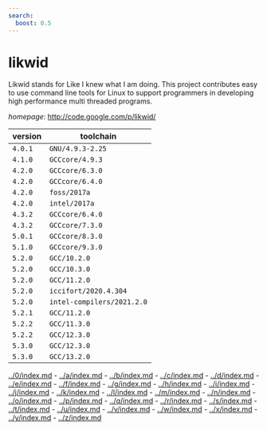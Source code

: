 ```yaml
---
search:
  boost: 0.5
---
```

# likwid

Likwid stands for Like I knew what I am doing. This project contributes easy to use  command line tools for Linux to support programmers in developing high performance multi threaded programs.

*homepage*: <http://code.google.com/p/likwid/>

version | toolchain
--------|----------
``4.0.1`` | ``GNU/4.9.3-2.25``
``4.1.0`` | ``GCCcore/4.9.3``
``4.2.0`` | ``GCCcore/6.3.0``
``4.2.0`` | ``GCCcore/6.4.0``
``4.2.0`` | ``foss/2017a``
``4.2.0`` | ``intel/2017a``
``4.3.2`` | ``GCCcore/6.4.0``
``4.3.2`` | ``GCCcore/7.3.0``
``5.0.1`` | ``GCCcore/8.3.0``
``5.1.0`` | ``GCCcore/9.3.0``
``5.2.0`` | ``GCC/10.2.0``
``5.2.0`` | ``GCC/10.3.0``
``5.2.0`` | ``GCC/11.2.0``
``5.2.0`` | ``iccifort/2020.4.304``
``5.2.0`` | ``intel-compilers/2021.2.0``
``5.2.1`` | ``GCC/11.2.0``
``5.2.2`` | ``GCC/11.3.0``
``5.2.2`` | ``GCC/12.3.0``
``5.3.0`` | ``GCC/12.3.0``
``5.3.0`` | ``GCC/13.2.0``

[../0/index.md](0) - [../a/index.md](a) - [../b/index.md](b) - [../c/index.md](c) - [../d/index.md](d) - [../e/index.md](e) - [../f/index.md](f) - [../g/index.md](g) - [../h/index.md](h) - [../i/index.md](i) - [../j/index.md](j) - [../k/index.md](k) - [../l/index.md](l) - [../m/index.md](m) - [../n/index.md](n) - [../o/index.md](o) - [../p/index.md](p) - [../q/index.md](q) - [../r/index.md](r) - [../s/index.md](s) - [../t/index.md](t) - [../u/index.md](u) - [../v/index.md](v) - [../w/index.md](w) - [../x/index.md](x) - [../y/index.md](y) - [../z/index.md](z)

